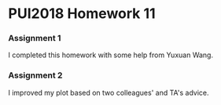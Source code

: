 # PUI2018 Homework 11

### Assignment 1
I completed this homework with some help from Yuxuan Wang.

### Assignment 2
I improved my plot based on two colleagues' and TA's advice.
